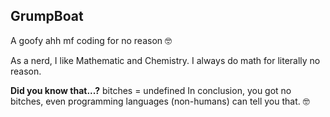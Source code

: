 ## GrumpBoat
A goofy ahh mf coding for no reason 🤓

As a nerd, I like Mathematic and Chemistry.
I always do math for literally no reason.

**Did you know that...?**
bitches = undefined
In conclusion, you got no bitches, even programming languages (non-humans) can tell you that. 🤓
